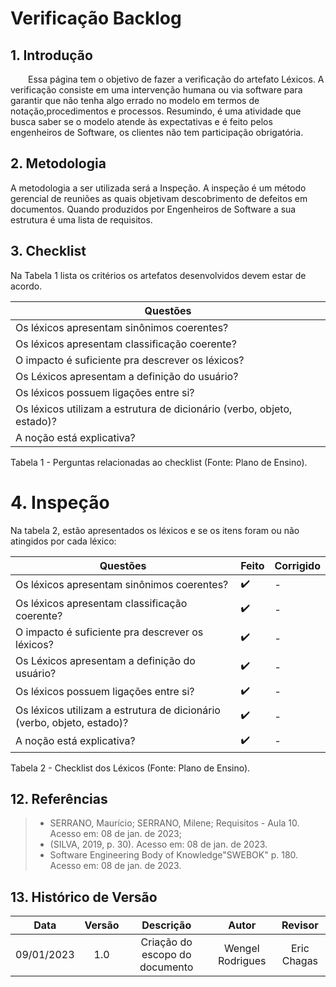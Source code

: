 # Verificação Backlog


## 1. Introdução
&emsp;&emsp;Essa página tem o objetivo de fazer a verificação do artefato Léxicos. A verificação consiste em uma intervenção humana ou via software para garantir que não tenha algo errado no modelo em termos de notação,procedimentos e processos. Resumindo, é uma atividade que busca saber se o modelo atende às expectativas e é feito pelos engenheiros de Software, os clientes não tem participação obrigatória.


## 2. Metodologia
A metodologia a ser utilizada será a Inspeção. A inspeção é um método gerencial de reuniões as quais objetivam descobrimento de defeitos em documentos. Quando produzidos por Engenheiros de Software a sua estrutura é uma lista de requisitos.

## 3. Checklist

 Na Tabela 1 lista os critérios os artefatos desenvolvidos devem estar de acordo.

| Questões |
|----|
| Os léxicos apresentam sinônimos coerentes? |
| Os léxicos apresentam classificação coerente? |
| O impacto é suficiente pra descrever os léxicos? | 
| Os Léxicos apresentam a definição do usuário? | 
| Os léxicos possuem ligações entre si?|
| Os léxicos utilizam a estrutura de dicionário (verbo, objeto, estado)?| 
| A noção está explicativa?|

<p> Tabela 1 - Perguntas relacionadas ao checklist (Fonte: Plano de Ensino).</p>


# 4. Inspeção

Na tabela 2, estão apresentados os léxicos e se os itens foram ou não atingidos por cada léxico:

|Questões| Feito | Corrigido |
|--------|---|---|
| Os léxicos apresentam sinônimos coerentes? | ✔️ | - |
| Os léxicos apresentam classificação coerente? |✔️ | - |
| O impacto é suficiente pra descrever os léxicos? | ✔️ | - |
| Os Léxicos apresentam a definição do usuário? | ✔️ | - |
| Os léxicos possuem ligações entre si? |✔️ | - |
| Os léxicos utilizam a estrutura de dicionário (verbo, objeto, estado)? | ✔️ | - |
| A noção está explicativa? |✔️ | - |


<p> Tabela 2 - Checklist dos Léxicos (Fonte: Plano de Ensino).</p>


## 12. Referências

> - SERRANO, Maurício; SERRANO, Milene; Requisitos - Aula 10. Acesso em: 08 de jan. de 2023;
> - (SILVA, 2019, p. 30). Acesso em: 08 de jan. de 2023.
> - Software Engineering Body of Knowledge"SWEBOK" p. 180. Acesso em: 08 de jan. de 2023.



## 13. Histórico de Versão
| Data |   Versão    |       Descrição       |     Autor     |    Revisor    |
|:------:|:----------:|:---------------------:|:-------------:|:-------------:|
|  09/01/2023  | 1.0 | Criação do escopo do documento  |    Wengel Rodrigues     | Eric Chagas |
